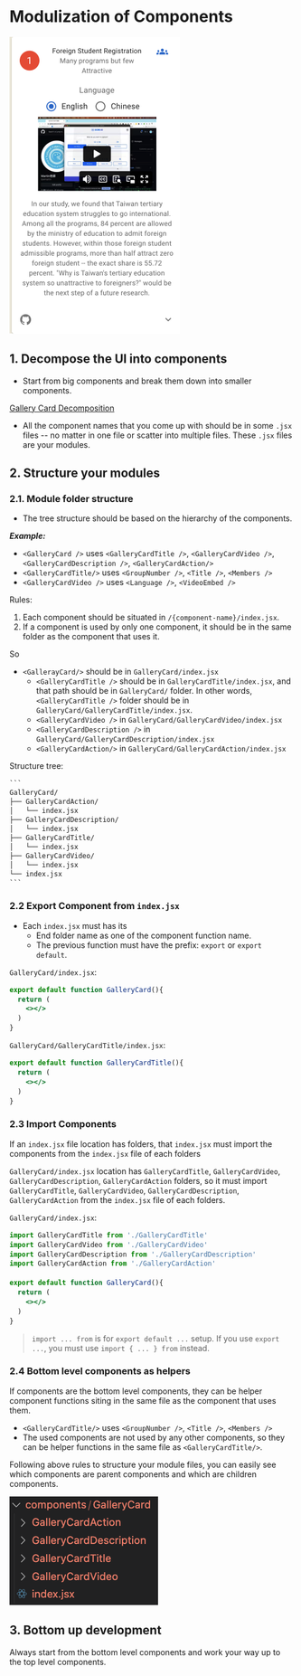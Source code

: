 # Modulization of Components

![Gallery card](../img/gallery-card.png)

## 1. Decompose the UI into components

- Start from big components and break them down into smaller components.

[Gallery Card Decomposition](https://www.figma.com/file/79Qn6m4sEy7CE8Z30OS80h/lecture-notes?type=design&node-id=103%3A6&mode=design&t=gTnbd0KEev1xv9bU-1)

- All the component names that you come up with should be in some `.jsx` files -- no matter in one file or scatter into multiple files. These `.jsx` files are your modules.


## 2. Structure your modules

### 2.1. Module folder structure

- The tree structure should be based on the hierarchy of the components.
  
***Example:***

- `<GalleryCard />` uses `<GalleryCardTitle />`, `<GalleryCardVideo />`, `<GalleryCardDescription />`, `<GalleryCardAction/>`
- `<GalleryCardTitle/>` uses `<GroupNumber />`, `<Title />`, `<Members />`
- `<GalleryCardVideo />` uses `<Language />`, `<VideoEmbed />`


Rules:

 1. Each component should be situated in `/{component-name}/index.jsx`.
 2. If a component is used by only one component, it should be in the same folder as the component that uses it.

So 

- `<GallerayCard/>` should be in `GalleryCard/index.jsx`
  - `<GalleryCardTitle />` should be in `GalleryCardTitle/index.jsx`, and that path should be in `GalleryCard/` folder. In other words, `<GalleryCardTitle />` folder should be in `GalleryCard/GalleryCardTitle/index.jsx`.
  - `<GalleryCardVideo />` in `GalleryCard/GalleryCardVideo/index.jsx`
  - `<GalleryCardDescription />` in `GalleryCard/GalleryCardDescription/index.jsx`
  - `<GalleryCardAction/>` in `GalleryCard/GalleryCardAction/index.jsx`

Structure tree:
    
    ```
    GalleryCard/
    ├── GalleryCardAction/
    │   └── index.jsx
    ├── GalleryCardDescription/
    │   └── index.jsx
    ├── GalleryCardTitle/
    │   └── index.jsx
    ├── GalleryCardVideo/
    │   └── index.jsx
    └── index.jsx
    ```

### 2.2 Export Component from `index.jsx`

- Each `index.jsx` must has its 
  - End folder name as one of the component function name. 
  - The previous function must have the prefix: `export` or `export default`.


`GalleryCard/index.jsx`:   
```jsx
export default function GalleryCard(){
  return (
    <></>
  )
}
```

`GalleryCard/GalleryCardTitle/index.jsx`:   
```jsx
export default function GalleryCardTitle(){
  return (
    <></>
  )
}
```

### 2.3 Import Components

If an `index.jsx` file location has folders, that `index.jsx` must import the components from the `index.jsx` file of each folders

`GalleryCard/index.jsx` location has `GalleryCardTitle`, `GalleryCardVideo`, `GalleryCardDescription`, `GalleryCardAction` folders, so it must import `GalleryCardTitle`, `GalleryCardVideo`, `GalleryCardDescription`, `GalleryCardAction` from the `index.jsx` file of each folders.

`GalleryCard/index.jsx`:   
```jsx
import GalleryCardTitle from './GalleryCardTitle'
import GalleryCardVideo from './GalleryCardVideo'
import GalleryCardDescription from './GalleryCardDescription'
import GalleryCardAction from './GalleryCardAction'

export default function GalleryCard(){
  return (
    <></>
  )
}
```

> `import ... from` is for `export default ...` setup. If you use `export ...`, you must use `import { ... } from` instead.
>

### 2.4 Bottom level components as helpers 

If components are the bottom level components, they can be helper component functions siting in the same file as the component that uses them.

- `<GalleryCardTitle/>` uses `<GroupNumber />`, `<Title />`, `<Members />`
- The used components are not used by any other components, so they can be helper functions in the same file as `<GalleryCardTitle/>`.


Following above rules to structure your module files, you can easily see which components are parent components and which are children components.

![](../img/GalleryCard%20Module.png)

## 3. Bottom up development

Always start from the bottom level components and work your way up to the top level components.